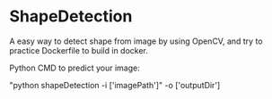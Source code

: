 # ShapeDetection
A easy way to detect shape from image by using OpenCV, and try to practice Dockerfile to build in docker.

Python CMD to predict your image:

"python shapeDetection -i ['imagePath']" -o ['outputDir']
